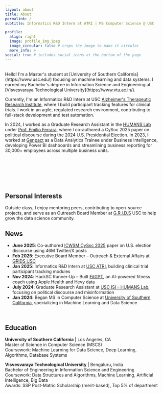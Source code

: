 ```yaml
---
layout: about
title: About
permalink: /
subtitle: Informatics R&D Intern at ATRI | MS Computer Science @ USC

profile:
  align: right
  image: profile_img.jpeg
  image_circular: false # crops the image to make it circular
  more_info: >
social: true # includes social icons at the bottom of the page
---
```


<br>
Hello! I'm a Master's student at [University of Southern California](https://www.usc.edu/) focusing on machine learning
and data systems. I earned my Bachelor's degree in Information Science and Engineering
at [Visvesvaraya Technological University](https://www.vtu.ac.in/).

Currently, I'm an Informatics R&D Intern at USC [Alzheimer's Therapeutic Research Institute](https://atri.usc.edu/),
where I build participant tracking features for clinical trials. I work in an agile, regulated research environment,
contributing to full-stack development and test automation.

In 2024, I worked as a Graduate Research Assistant in the [HUMANS Lab](http://www.emilio.ferrara.name/code/)
under [Prof. Emilio Ferrara](https://www.emilio.ferrara.name/), where I co-authored a CySoc 2025 paper on political
discourse during the 2024 U.S. Presidential Election. In 2023, I worked at [Genpact](https://www.genpact.com/) as a Data
Analytics Trainee under Business Intelligence, developing Power BI dashboards and streamlining business reporting for
30,000+ employees across multiple business units.

<br>

<br>

<br>

<br>

<br>


## Personal Interests

Outside class, I enjoy mentoring peers, contributing to open-source projects, and serve as an Outreach Board Member
at [G.R.I.D.S](https://gridsusc.com/) USC to help grow the data science community.
<br>

## News

- **June 2025**: Co-authored [ICWSM CySoc 2025](https://aaai.org/icwsm2025/) paper on U.S. election discourse using 46M
  Twitter/X posts
- **Feb 2025**: Executive Board Member – Outreach & External Affairs at [GRIDS USC](https://viterbigrids.org/)
- **Jan 2025**: Informatics R&D Intern at [USC ATRI](https://atri.usc.edu/), building clinical trial participant
  tracking modules
- **Nov 2024**: HackSC Runner-Up – Built [FitGPT](https://devpost.com/software/fitgpt#updates), an AI-powered fitness
  coach using Apple Health and Hevy data
- **July 2024**: Graduate Research Assistant at [USC ISI – HUMANS Lab](http://www.emilio.ferrara.name/code/), focusing
  on political discourse and misinformation
- **Jan 2024**: Began MS in Computer Science at [University of Southern California](https://www.usc.edu/), specializing
  in Machine Learning and Data Science

<br>

## Education

**University of Southern California** | Los Angeles, CA  
Master of Science in Computer Science (MSCS)  
Coursework: Machine Learning for Data Science, Deep Learning, Algorithms, Database Systems

**Visvesvaraya Technological University** | Bengaluru, India  
Bachelor of Engineering in Information Science and Engineering  
Coursework: Data Structures and Algorithms, Machine Learning, Artificial Intelligence, Big Data  
Awards: SSP Post-Matric Scholarship (merit-based), Top 5% of department